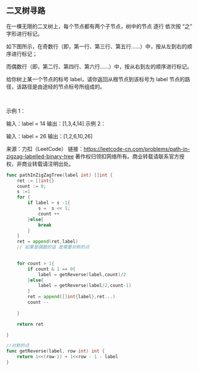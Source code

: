 ## 二叉树寻路
在一棵无限的二叉树上，每个节点都有两个子节点，树中的节点 逐行 依次按 “之” 字形进行标记。

如下图所示，在奇数行（即，第一行、第三行、第五行……）中，按从左到右的顺序进行标记；

而偶数行（即，第二行、第四行、第六行……）中，按从右到左的顺序进行标记。



给你树上某一个节点的标号 label，请你返回从根节点到该标号为 label 节点的路径，该路径是由途经的节点标号所组成的。

 

示例 1：

输入：label = 14
输出：[1,3,4,14]
示例 2：

输入：label = 26
输出：[1,2,6,10,26]
 

来源：力扣（LeetCode）
链接：https://leetcode-cn.com/problems/path-in-zigzag-labelled-binary-tree
著作权归领扣网络所有。商业转载请联系官方授权，非商业转载请注明出处。

```go
func pathInZigZagTree(label int) []int {
    ret := []int{}
    count := 0;
    s :=1
    for {
        if label > s -1{
            s =  s << 1;
            count ++
        }else{
            break
        }
    }
    ret = append(ret,label)
    // 如果是偶数的话 是需要对称的点
    

    for count > 1{
        if count & 1 == 0{
            label = getReverse(label,count)/2
        }else{
            label = getReverse(label/2,count-1)   
        }
        ret = append([]int{label},ret...)
        count --
        
    }

    return ret

}

//对称的点
func getReverse(label, row int) int {
    return 1<<(row-1) + 1<<row - 1 - label
}

```
